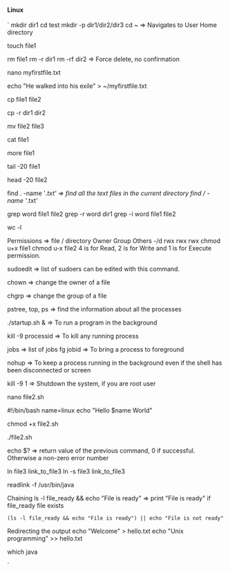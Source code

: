 
#### Linux

`
mkdir dir1
cd test
mkdir -p dir1/dir2/dir3
cd ~ => Navigates to User Home directory

touch file1

rm file1
rm -r dir1
rm -rf dir2 => Force delete, no confirmation

nano myfirstfile.txt

echo "He walked into his exile" > ~/myfirstfile.txt

cp file1 file2

cp -r dir1 dir2

mv file2 file3

cat file1

more file1

tail -20 file1

head -20 file2

find . -name '*.txt' => find all the text files in the current directory
find / -name '*.txt' 

grep word file1 file2
grep -r word dir1
grep -i word file1 file2

wc -l

Permissions => 
    file / directory Owner Group Others
    -/d rwx rwx rwx
    chmod u+x file1
    chmod u-x file2
    4 is for Read, 2 is for Write and 1 is for Execute permission.

sudoedit => list of sudoers can be edited with this command.

chown => change the owner of a file 

chgrp => change the group of a file 

pstree, top, ps => find the information about all the processes

./startup.sh & => To run a program in the background

kill -9 processid => To kill any running process

jobs => list of jobs
fg jobid => To bring a process to foreground

nohup => To keep a process running in the background even if the shell has been disconnected
or
screen 

kill -9 1  => Shutdown the system, if you are root user

nano file2.sh

#!/bin/bash
name=linux
echo "Hello $name World"

chmod +x file2.sh

./file2.sh

echo $? => return value of the previous command, 0 if successful. Otherwise a non-zero error number

ln file3 link_to_file3
ln -s file3 link_to_file3

readlink -f /usr/bin/java

Chaining 
    ls -l file_ready && echo "File is ready" => print "File is ready" if file_ready file exists

    (ls -l file_ready && echo "File is ready") || echo "File is not ready"

Redirecting the output
    echo "Welcome" > hello.txt
    echo "Unix programming" >> hello.txt


which java


`
